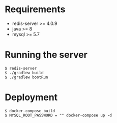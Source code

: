 # Requirements

* redis-server >= 4.0.9
* java >= 8
* mysql >= 5.7

# Running the server

```
$ redis-server
$ ./gradlew build
$ ./gradlew bootRun
```

# Deployment

```
$ docker-compose build
$ MYSQL_ROOT_PASSWORD = "" docker-compose up -d
```
